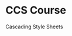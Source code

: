 # CCS Course

Cascading Style Sheets
<!--stackedit_data:
eyJoaXN0b3J5IjpbLTE5ODg0MDIwNjMsLTE1MjgzMzc3ODVdfQ
==
-->